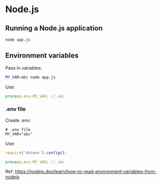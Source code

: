 # Node.js

## Running a Node.js application
```Bash
node app.js
```

## Environment variables
Pass in variables:
```Bash
MY_VAR=abc node app.js
```

Use:
```JavaScript
process.env.MY_VAR; // abc
```

### .env file
Create .env:
```
# .env file
MY_VAR="abc"
```

Use:
```JavaScript
require('dotenv').config();

process.env.MY_VAR; // abc
```

Ref: https://nodejs.dev/learn/how-to-read-environment-variables-from-nodejs

